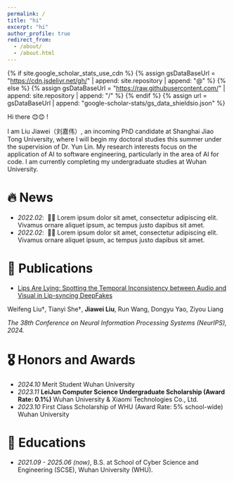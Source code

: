 ```yaml
---
permalink: /
title: "hi"
excerpt: "hi"
author_profile: true
redirect_from: 
  - /about/
  - /about.html
---
```


{% if site.google_scholar_stats_use_cdn %}
{% assign gsDataBaseUrl = "https://cdn.jsdelivr.net/gh/" | append: site.repository | append: "@" %}
{% else %}
{% assign gsDataBaseUrl = "https://raw.githubusercontent.com/" | append: site.repository | append: "/" %}
{% endif %}
{% assign url = gsDataBaseUrl | append: "google-scholar-stats/gs_data_shieldsio.json" %}

<span class='anchor' id='about-me'></span>


Hi there 😊😊 !

I am Liu Jiawei（刘嘉伟）, an incoming PhD candidate at Shanghai Jiao Tong University, where I will begin my doctoral studies this summer under the supervision of Dr. Yun Lin. My research interests focus on the application of AI to software engineering, particularly in the area of AI for code. I am currently completing my undergraduate studies at Wuhan University.


# 🔥 News
- *2022.02*: &nbsp;🎉🎉 Lorem ipsum dolor sit amet, consectetur adipiscing elit. Vivamus ornare aliquet ipsum, ac tempus justo dapibus sit amet. 
- *2022.02*: &nbsp;🎉🎉 Lorem ipsum dolor sit amet, consectetur adipiscing elit. Vivamus ornare aliquet ipsum, ac tempus justo dapibus sit amet. 

# 📝 Publications 

- [Lips Are Lying: Spotting the Temporal Inconsistency between Audio and Visual in Lip-syncing DeepFakes](https://arxiv.org/abs/2401.15668)

Weifeng Liu†, Tianyi She†, **Jiawei Liu**, Run Wang, Dongyu Yao, Ziyou Liang

*The 38th Conference on Neural Information Processing Systems (NeurIPS), 2024.*

# 🎖 Honors and Awards

- *2024.10* Merit Student Wuhan University
- *2023.11* **LeiJun Computer Science Undergraduate Scholarship (Award Rate: 0.1%)** Wuhan University & Xiaomi Technologies Co., Ltd.
- *2023.10* First Class Scholarship of WHU (Award Rate: 5% school-wide) Wuhan University

# 📖 Educations
- *2021.09 - 2025.06 (now)*, B.S. at School of Cyber Science and Engineering (SCSE), Wuhan University (WHU).

